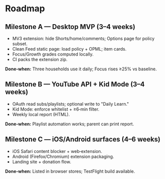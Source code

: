 <!-- status: stub; target: 150+ words -->
<!-- status: stub; target: 150+ words -->
<!-- status: stub; target: 150+ words -->

# Roadmap

## Milestone A — Desktop MVP (3–4 weeks)
- MV3 extension: hide Shorts/home/comments; Options page for policy subset.  
- Clean Feed static page: load policy + OPML; item cards.  
- Focus/Growth grades computed locally.  
- CI packs the extension zip.

**Done‑when:** Three households use it daily; Focus rises ≥25% vs baseline.

## Milestone B — YouTube API + Kid Mode (3–4 weeks)
- OAuth read subs/playlists; optional write to "Daily Learn."  
- Kid Mode: enforce whitelist + ≥6‑min filter.  
- Weekly local report (HTML).

**Done‑when:** Playlist automation works; parent can print report.

## Milestone C — iOS/Android surfaces (4–6 weeks)
- iOS Safari content blocker + web‑extension.  
- Android (Firefox/Chromium) extension packaging.  
- Landing site + donation flow.

**Done‑when:** Listed in browser stores; TestFlight build available.



